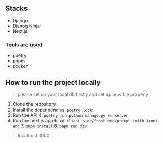 
## Stacks

- Django
- Djanog Ninja
- Next.js

### Tools are used
- poetry
- pnpm 
- docker


## How to run the project locally

> please set up your local db firstly and set up .env file properly

1. Clone the repository
2. Install the dependencies, `poetry lock`
3. Run the API
   4. `poetry run python manage.py runserver`
5. Run the next.js app
   6. `cd client-side/front-end/prompt-smith-front-end`
   7. `pnpm install`
   8. `pnpm run dev`

> localhost:3000
